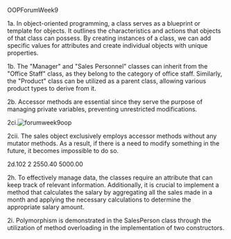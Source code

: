 OOPForumWeek9

1a. In object-oriented programming, a class serves as a blueprint or template for objects. It outlines the characteristics and actions that objects of that class can possess. By creating instances of a class, we can add specific values for attributes and create individual objects with unique properties.

1b. The "Manager" and "Sales Personnel" classes can inherit from the "Office Staff" class, as they belong to the category of office staff. Similarly, the "Product" class can be utilized as a parent class, allowing various product types to derive from it.

2b. Accessor methods are essential since they serve the purpose of managing private variables, preventing unrestricted modifications.

2ci.![forumweek9oop](https://github.com/prigorian/oop-forum-week-9-/assets/114371909/c1e96f93-3c85-460f-a021-938ea9f0e550)



2cii. The sales object exclusively employs accessor methods without any mutator methods. As a result, if there is a need to modify something in the future, it becomes impossible to do so.

2d.102
2
2550.40
5000.00


2h. To effectively manage data, the classes require an attribute that can keep track of relevant information. Additionally, it is crucial to implement a method that calculates the salary by aggregating all the sales made in a month and applying the necessary calculations to determine the appropriate salary amount.

2i. Polymorphism is demonstrated in the SalesPerson class through the utilization of method overloading in the implementation of two constructors.
